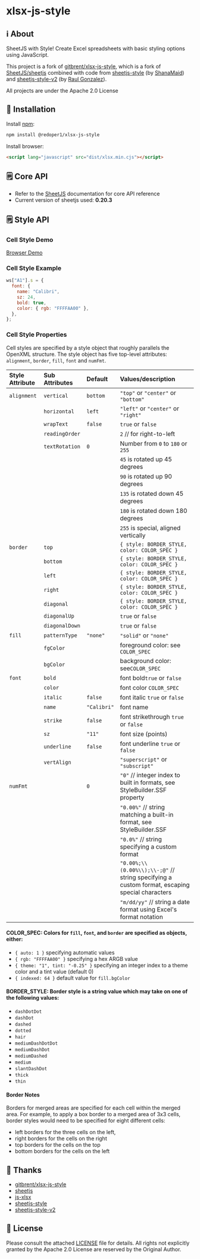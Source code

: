 # xlsx-js-style

## ℹ️ About

SheetJS with Style! Create Excel spreadsheets with basic styling options using JavaScript.

This project is a fork of [gitbrent/xlsx-js-style](https://github.com/gitbrent/xlsx-js-style), which is a fork of [SheetJS/sheetjs](https://git.sheetjs.com/sheetjs/sheetjs/) combined with code from
[sheetjs-style](https://www.npmjs.com/package/sheetjs-style) (by [ShanaMaid](https://github.com/ShanaMaid/))
and [sheetjs-style-v2](https://www.npmjs.com/package/sheetjs-style-v2) (by [Raul Gonzalez](https://www.npmjs.com/~armandourbina)).

All projects are under the Apache 2.0 License

## 🔌 Installation

Install [npm](https://www.npmjs.org/package/@redoper1/xlsx-js-style):

```sh
npm install @redoper1/xlsx-js-style
```

Install browser:

```html
<script lang="javascript" src="dist/xlsx.min.cjs"></script>
```

## 🗒 Core API

- Refer to the [SheetJS](https://sheetjs.com/) documentation for core API reference
- Current version of sheetjs used: **0.20.3**

## 🗒 Style API

### Cell Style Demo

[Browser Demo](https://github.com/redoper1/xlsx-js-style/tree/master/demos/browser)

### Cell Style Example

```js
ws["A1"].s = {
  font: {
    name: "Calibri",
    sz: 24,
    bold: true,
    color: { rgb: "FFFFAA00" },
  },
};
```

### Cell Style Properties

Cell styles are specified by a style object that roughly parallels the OpenXML structure. The style object has five
top-level attributes: `alignment`, `border`, `fill`, `font` and `numFmt`.

| Style Attribute | Sub Attributes | Default       | Values/description                                                                                |
| :-------------- | :------------- | :------------ | :------------------------------------------------------------------------------------------------ |
| `alignment`     | `vertical`     | `bottom`      | `"top"` or `"center"` or `"bottom"`                                                               |
|                 | `horizontal`   | `left`        |`"left"` or `"center"` or `"right"`                                                                |
|                 | `wrapText`     | `false`       | `true` or `false`                                                                                 |
|                 | `readingOrder` |               | `2` // for right-to-left                                                                          |
|                 | `textRotation` | `0`           | Number from `0` to `180` or `255`                                                                 |
|                 |                |               | `45` is rotated up 45 degrees                                                                     |
|                 |                |               | `90` is rotated up 90 degrees                                                                     |
|                 |                |               | `135` is rotated down 45 degrees                                                                  |
|                 |                |               | `180` is rotated down 180 degrees                                                                 |
|                 |                |               | `255` is special, aligned vertically                                                              |
| `border`        | `top`          |               | `{ style: BORDER_STYLE, color: COLOR_SPEC }`                                                      |
|                 | `bottom`       |               | `{ style: BORDER_STYLE, color: COLOR_SPEC }`                                                      |
|                 | `left`         |               | `{ style: BORDER_STYLE, color: COLOR_SPEC }`                                                      |
|                 | `right`        |               | `{ style: BORDER_STYLE, color: COLOR_SPEC }`                                                      |
|                 | `diagonal`     |               | `{ style: BORDER_STYLE, color: COLOR_SPEC }`                                                      |
|                 | `diagonalUp`   |               | `true` or `false`                                                                                 |
|                 | `diagonalDown` |               | `true` or `false`                                                                                 |
| `fill`          | `patternType`  | `"none"`      | `"solid"` or `"none"`                                                                             |
|                 | `fgColor`      |               | foreground color: see `COLOR_SPEC`                                                                |
|                 | `bgColor`      |               | background color: see`COLOR_SPEC`                                                                 |
| `font`          | `bold`         |               | font bold`true` or `false`                                                                        |
|                 | `color`        |               | font color `COLOR_SPEC`                                                                           |
|                 | `italic`       | `false`       | font italic `true` or `false`                                                                     |
|                 | `name`         | `"Calibri"`   | font name                                                                                         |
|                 | `strike`       | `false`       | font strikethrough `true` or `false`                                                              |
|                 | `sz`           | `"11"`        | font size (points)                                                                                |
|                 | `underline`    | `false`       | font underline `true` or `false`                                                                  |
|                 | `vertAlign`    |               | `"superscript"` or `"subscript"`                                                                  |
| `numFmt`        |                | `0`           | `"0"` // integer index to built in formats, see StyleBuilder.SSF property                         |
|                 |                |               | `"0.00%"` // string matching a built-in format, see StyleBuilder.SSF                              |
|                 |                |               | `"0.0%"` // string specifying a custom format                                                     |
|                 |                |               | `"0.00%;\\(0.00%\\);\\-;@"` // string specifying a custom format, escaping special characters     |
|                 |                |               | `"m/dd/yy"` // string a date format using Excel's format notation                                 |

#### **COLOR_SPEC**: Colors for `fill`, `font`, and `border` are specified as objects, either:

- `{ auto: 1 }` specifying automatic values
- `{ rgb: "FFFFAA00" }` specifying a hex ARGB value
- `{ theme: "1", tint: "-0.25" }` specifying an integer index to a theme color and a tint value (default 0)
- `{ indexed: 64 }` default value for `fill.bgColor`

#### **BORDER_STYLE**: Border style is a string value which may take on one of the following values:

- `dashDotDot`
- `dashDot`
- `dashed`
- `dotted`
- `hair`
- `mediumDashDotDot`
- `mediumDashDot`
- `mediumDashed`
- `medium`
- `slantDashDot`
- `thick`
- `thin`

#### **Border Notes**

Borders for merged areas are specified for each cell within the merged area. For example, to apply a box border to a merged area of 3x3 cells, border styles would need to be specified for eight different cells:

- left borders for the three cells on the left,
- right borders for the cells on the right
- top borders for the cells on the top
- bottom borders for the cells on the left

## 🙏 Thanks

- [gitbrent/xlsx-js-style](https://github.com/gitbrent/xlsx-js-style)
- [sheetjs](https://git.sheetjs.com/sheetjs/sheetjs/)
- [js-xlsx](https://github.com/protobi/js-xlsx)
- [sheetjs-style](https://www.npmjs.com/package/sheetjs-style)
- [sheetjs-style-v2](https://www.npmjs.com/package/sheetjs-style-v2)

## 🔖 License

Please consult the attached [LICENSE](https://github.com/redoper1/xlsx-js-style/blob/master/LICENSE) file for details. All rights not explicitly
granted by the Apache 2.0 License are reserved by the Original Author.
